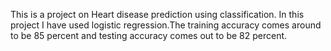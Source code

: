 This is a project on Heart disease prediction using classification. In this project I have used logistic regression.The training accuracy comes around to be 85 percent and testing accuracy comes out to be 82 percent.
